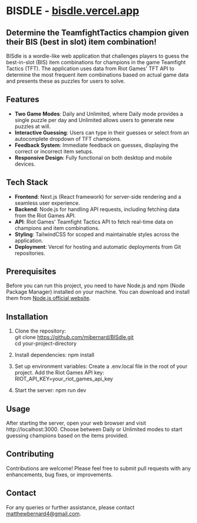 # BISDLE - [bisdle.vercel.app](https://bisdle.vercel.app)
## Determine the TeamfightTactics champion given their BIS (best in slot) item combination!

BISdle is a wordle-like web application that challenges players to guess the best-in-slot (BIS) item combinations for champions in the game Teamfight Tactics (TFT). The application uses data from Riot Games' TFT API to determine the most frequent item combinations based on actual game data and presents these as puzzles for users to solve.

## Features

- **Two Game Modes**: Daily and Unlimited, where Daily mode provides a single puzzle per day and Unlimited allows users to generate new puzzles at will.
- **Interactive Guessing**: Users can type in their guesses or select from an autocomplete dropdown of TFT champions.
- **Feedback System**: Immediate feedback on guesses, displaying the correct or incorrect item setups.
- **Responsive Design**: Fully functional on both desktop and mobile devices.

## Tech Stack

- **Frontend**: Next.js (React framework) for server-side rendering and a seamless user experience.
- **Backend**: Node.js for handling API requests, including fetching data from the Riot Games API.
- **API**: Riot Games' Teamfight Tactics API to fetch real-time data on champions and item combinations.
- **Styling**: TailwindCSS for scoped and maintainable styles across the application.
- **Deployment**: Vercel for hosting and automatic deployments from Git repositories.

## Prerequisites

Before you can run this project, you need to have Node.js and npm (Node Package Manager) installed on your machine. You can download and install them from [Node.js official website](https://nodejs.org/).

## Installation

1. Clone the repository:  
   git clone https://github.com/mibernard/BISdle.git  
   cd your-project-directory
   
2. Install dependencies:
   npm install

3. Set up environment variables:
   Create a .env.local file in the root of your project.
   Add the Riot Games API key:
   RIOT_API_KEY=your_riot_games_api_key

4. Start the server:
   npm run dev

## Usage
After starting the server, open your web browser and visit http://localhost:3000. Choose between Daily or Unlimited modes to start guessing champions based on the items provided.

## Contributing
Contributions are welcome! Please feel free to submit pull requests with any enhancements, bug fixes, or improvements.

## Contact
For any queries or further assistance, please contact matthewbernard4@gmail.com.
